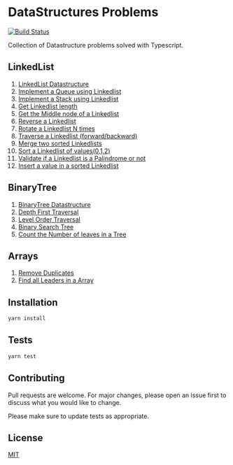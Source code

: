 # DataStructures Problems

[![Build Status](https://travis-ci.org/prabhuignoto/datastructure-problems-ts.svg?branch=master)](https://travis-ci.org/prabhuignoto/datastructure-problems-ts)

Collection of Datastructure problems solved with Typescript.

## LinkedList

1. [LinkedList Datastructure](./src/problems/Linkedlist/LinkedList)
2. [Implement a Queue using Linkedlist](./src/problems/Linkedlist/Queue)
3. [Implement a Stack using Linkedlist](./src/problems/Linkedlist/Stack)
4. [Get Linkedlist length](./src/problems/Linkedlist/GetLength)
5. [Get the Middle node of a Linkedlist](./src/problems/Linkedlist/GetMiddle)
6. [Reverse a Linkedlist](./src/problems/Linkedlist/Reverse)
7. [Rotate a Linkedlist N times](./src/problems/Linkedlist/Rotate)
8. [Traverse a Linkedlist (forward/backward)](./src/problems/Linkedlist/Traverse)
9. [Merge two sorted Linkedlists](./src/problems/Linkedlist/MergeSortedList)
10. [Sort a Linkedlist of values(0,1,2)](./src/problems/Linkedlist/Sort012)
11. [Validate if a Linkedlist is a Palindrome or not](./src/problems/Linkedlist/IsPalindrome)
12. [Insert a value in a sorted Linkedlist](./src/problems/Linkedlist/InsertInSortedList)

## BinaryTree

1. [BinaryTree Datastructure](./src/problems/BinaryTree/BinaryTree)
2. [Depth First Traversal](./src/problems/BinaryTree/Traversal)
3. [Level Order Traversal](./src/problems/BinaryTree/Traversal)
4. [Binary Search Tree](./src/problems/BinaryTree/BinarySearchTree)
5. [Count the Number of leaves in a Tree](./src/problems/BinaryTree/CountLeaves)

## Arrays

1. [Remove Duplicates](./src/problems/Arrays/Duplicates)
2. [Find all Leaders in a Array](./src/problems/Arrays/Leaders)

## Installation

```bash
yarn install
```

## Tests

```bash
yarn test
```

## Contributing

Pull requests are welcome. For major changes, please open an issue first to discuss what you would like to change.

Please make sure to update tests as appropriate.

## License

[MIT](https://choosealicense.com/licenses/mit/)
